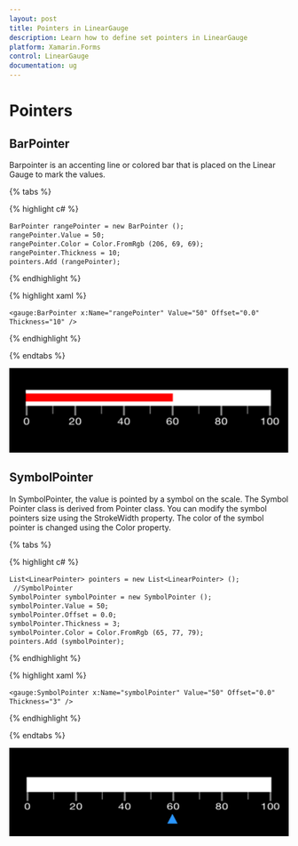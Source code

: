 ```yaml
---
layout: post
title: Pointers in LinearGauge
description: Learn how to define set pointers in LinearGauge
platform: Xamarin.Forms
control: LinearGauge
documentation: ug
---
```


# Pointers

## BarPointer

Barpointer is an accenting line or colored bar that is placed on the Linear Gauge to mark the values. 

{% tabs %}

{% highlight c# %}

	BarPointer rangePointer = new BarPointer ();
	rangePointer.Value = 50;
    rangePointer.Color = Color.FromRgb (206, 69, 69);
    rangePointer.Thickness = 10;
    pointers.Add (rangePointer);

{% endhighlight %}

{% highlight xaml %}

	<gauge:BarPointer x:Name="rangePointer" Value="50" Offset="0.0" Thickness="10" />
	
{% endhighlight %}

{% endtabs %}


![](images/BarPointer.png)

## SymbolPointer

In SymbolPointer, the value is pointed by a symbol on the scale. The Symbol Pointer class is derived from Pointer class. You can modify the symbol pointers size using the StrokeWidth property. The color of the symbol pointer is changed using the Color property.

{% tabs %}

{% highlight c# %}

	List<LinearPointer> pointers = new List<LinearPointer> ();
     //SymbolPointer
    SymbolPointer symbolPointer = new SymbolPointer ();
    symbolPointer.Value = 50;
    symbolPointer.Offset = 0.0;
    symbolPointer.Thickness = 3;
    symbolPointer.Color = Color.FromRgb (65, 77, 79);
    pointers.Add (symbolPointer);
	
{% endhighlight  %}


{% highlight xaml %}

	<gauge:SymbolPointer x:Name="symbolPointer" Value="50" Offset="0.0" Thickness="3" />
	
{% endhighlight %}

{% endtabs %}


![](images/SymbolPointer.png)

